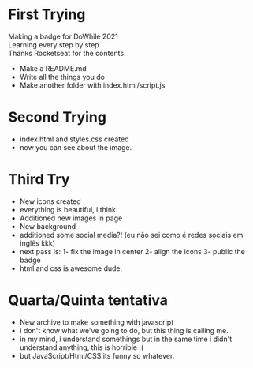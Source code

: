 # First Trying

Making a badge for DoWhile 2021 <br>
Learning every step by step <br>
Thanks Rocketseat for the contents.

- Make a README.md
- Write all the things you do
- Make another folder with index.html/script.js

# Second Trying

- index.html and styles.css created
- now you can see about the image.

# Third Try

- New icons created
- everything is beautiful, i think.
- Additioned new images in page
- New background 
- additioned some social media?! (eu não sei como é redes sociais em inglês kkk)
- next pass is: 
1- fix the image in center
2- align the icons
3- public the badge
- html and css is awesome dude.

# Quarta/Quinta tentativa

- New archive to make something with javascript
- i don't know what we've going to do, but this thing is calling me. 
- in my mind, i understand somethings but in the same time i didn't understand anything, this is horrible :(
- but JavaScript/Html/CSS its funny so whatever.
